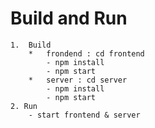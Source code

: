 # Build and Run
    1.  Build
        *   frondend : cd frontend
            - npm install
            - npm start
        *   server : cd server
            - npm install
            - npm start
    2. Run
        - start frontend & server
        
 
